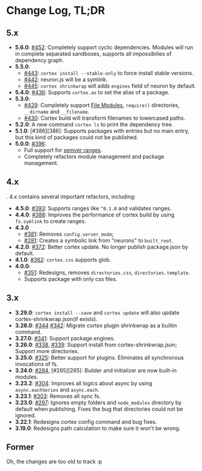# Change Log, TL;DR

## 5.x

- **5.6.0**: [#452][452]: Completely support cyclic dependencies. Modules will run in complete separated sandboxes, supports all impossibilies of dependency graph.
- **5.5.0**: 
  - [#443][443]: `cortex install --stable-only` to force install stable versions.
  - [#442][442]: neuron.js will be a symlink.
  - [#445][445]: `cortex shrinkwrap` will adds `engines` field of neuron by default.
- **5.4.0**: [#436][436]: Supports `cortex.as` to set the alias of a package.
- **5.3.0**: 
  - [#429][429]: Completely support [File Modules](http://nodejs.org/api/modules.html#modules_file_modules), `require()` directories, `__dirname` and `__filename`.
  - [#430][430]: Cortex build will transform filenames to lowercased paths.
- **5.2.0**: A new command `cortex ls` to print the dependency tree.
- **5.1.0**: [#386][386]: Supports packages with entries but no main entry, but this kind of packages could not be published.
- **5.0.0**: [#396][396]: 
  - Full support for [semver ranges](https://github.com/mojombo/semver/issues/113). 
  - Completely refactors module management and package management.

## 4.x
.
4.x contains several important refactors, including:

- **4.5.0**: [#393][393]: Supports ranges like `^0.1.0` and validates ranges.
- **4.4.0**: [#388][388]: Improves the performance of cortex build by using `fs.symlink` to create ranges.
- **4.3.0**
  - [#381][381]: Removes `config.server_mode`; 
  - [#281][281]: Creates a symbolic link from "neurons" to `built_root`.
- **4.2.0**: [#372][372]: Better cortex update. 
  No longer publish package.json by default.
- **4.1.0**: [#362][362]: `cortex.css` supports glob.
- **4.0.0**: 
  - [#351][351]: Redesigns, removes `directories.css`, `directories.template`. 
  - Supports package with only css files.

## 3.x

- **3.29.0**: `cortex install --save` and `cortex update` will also update cortex-shrinkwrap.json(if exists).
- **3.28.0**: [#344][344] [#342][342]: Migrate cortex plugin shrinkwrap as a builtin command.
- **3.27.0**: [#341][341]: Support package.engines.
- **3.26.0**: [#338][338], [#339][339]: Support install from cortex-shrinkwrap.json; Support more directories.
- **3.25.0**: [#325][325]: Better support for plugins. Eliminates all synchronous invocations of fs.
- **3.24.0**: [#284][284], [#285][285]: Builder and initializer are now built-in modules.
- **3.23.2**: [#304][304]: Improves all logics about async by using `async.eachSeries` and `async.each`.
- **3.23.1**: [#303][303]: Removes all sync fs.
- **3.23.0**: [#297][297]: Ignores empty folders and `node_modules` directory by default when publishing. Fixes the bug that directories could not be ignored.
- **3.22.1**: Redesigns cortex config command and bug fixes.
- **3.19.0**: Redesigns path calculation to make sure it won't be wrong.


## Former

Oh, the changes are too old to track :p

[452]: https://github.com/cortexjs/cortex/issues/452
[442]: https://github.com/cortexjs/cortex/issues/442
[443]: https://github.com/cortexjs/cortex/issues/443
[445]: https://github.com/cortexjs/cortex/issues/445
[436]: https://github.com/cortexjs/cortex/issues/436
[429]: https://github.com/cortexjs/cortex/issues/429
[430]: https://github.com/cortexjs/cortex/issues/430
[396]: https://github.com/cortexjs/cortex/issues/396
[393]: https://github.com/cortexjs/cortex/issues/393
[388]: https://github.com/cortexjs/cortex/issues/388
[381]: https://github.com/cortexjs/cortex/issues/381
[281]: https://github.com/cortexjs/cortex/issues/281
[372]: https://github.com/cortexjs/cortex/issues/372
[362]: https://github.com/cortexjs/cortex/issues/362
[351]: https://github.com/cortexjs/cortex/issues/351
[344]: https://github.com/cortexjs/cortex/issues/344
[342]: https://github.com/cortexjs/cortex/issues/342
[341]: https://github.com/cortexjs/cortex/issues/341
[338]: https://github.com/cortexjs/cortex/issues/338
[339]: https://github.com/cortexjs/cortex/issues/339
[325]: https://github.com/cortexjs/cortex/issues/325
[284]: https://github.com/cortexjs/cortex/issues/284
[304]: https://github.com/cortexjs/cortex/issues/304
[303]: https://github.com/cortexjs/cortex/issues/303
[297]: https://github.com/cortexjs/cortex/issues/297

